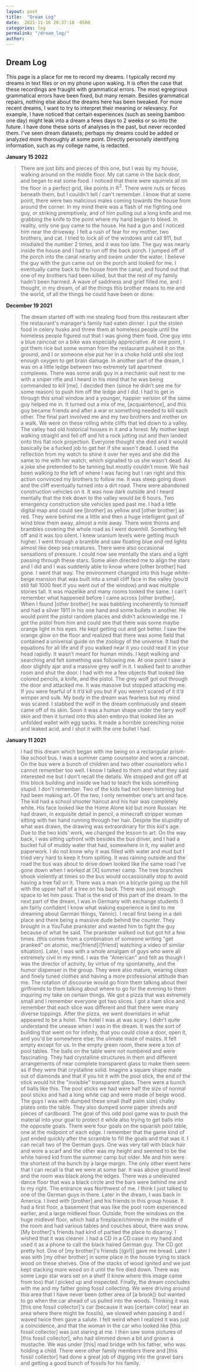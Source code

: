 ```yaml
---
layout: post
title:  "Dream Log"
date:  2021-11-16 20:37:18 -0500
categories: log
permalink: "/dream_log/"
author:
---
```


## Dream Log

This page is a place for me to record my dreams. I typically record my dreams in text files or on my phone upon waking. It is often the case that these recordings are fraught with grammatical errors. The most egregrious grammatical errors have been fixed, but many remain. Besides grammatical repairs, nothing else about the dreams here has been tweaked. For more recent dreams, I want to try to interpret their meaning or relevancy. For example, I have noticed that certain experiences (such as seeing bamboo one day) might leak into a dream a fews days to 2 weeks or so into the future. I have done these sorts of analyses in the past, but never recorded them. I've seen dream datasets; perhaps my dreams could be added or analyzed more thoroughly at some point. Directly personally identifying information, such as my college name, is redacted.

__January 15 2022__

> There are just bits and pieces of this one, but I was by my house, walking around on the middle floor. My cat came in the back door, and began to eat some food. I noticed that there were squirrels all on the floor in a perfect grid, like points in $\mathbb{R}^2$. There were nuts or feces beneath them, but I couldn't tell / can't remember. I know that at some point, there were two malicious males coming towards the house from around the corner. In my mind there was a flash of me fighting one guy, or striking premptively, and of him pulling out a long knife and me grabbing the knife to the point where my hand began to bleed. In reality, only one guy came to the house. He had a gun and I noticed him near the driveway. I felt a rush of fear for my mother, two brothers, and cat. I tried to lock all of the windows and call 911, but misdialed the number 2 times, and it was too late. The guy was nearly inside the house and I had to run off the back porch. I jumped off of the porch into the canal nearby and swam under the water. I believe the guy with the gun came out on the porch and looked for me. I eventually came back to the house from the canal, and found out that one of my brothers had been killed, but that the rest of my family hadn't been harmed. A wave of saddness and grief filled me, and I thought, in my dream, of all the things this brother means to me and the world, of all the things he could have been or done.

__December 19 2021__

> The dream started off with me stealing food from this restaurant after the restaurant's manager's family had eaten dinner. I put the stolen food in celery husks and threw them at homeless people until the homeless people figured out that I was giving them food. One guy into a blue raincoat on a bike was especially appreciative. At one point, I got them rice but some woman from the restaurant pushed it on the ground, and I or someone else put her in a choke hold until she lost enough oxygen to get brain damage. In another part of the dream, I was on a little ledge between two extremely tall apartment complexes. There was some arab guy in a mechanic suit next to me with a sniper rifle and I heard in his mind that he was being commanded to kill [me]. I decided then (since he didn’t see me for some reason) to push him off the ledge and I did. I had to get in through this small window and a younger, happier version of the same guy helped me in. It turned out a mix of me, [acquaintence], and this guy became friends and after a war or something needed to kill each other. The final part involved me and my two brothers and mother on a walk. We were on these rolling white cliffs that led down to a valley. The valley had old historical houses in it and a forest. My mother kept walking straight and fell off and hit a rock jutting out and then landed onto this flat rock projection. Everyone thought she died and it would basically be a fucked job to get her if she wasn't dead. I used the reflection from my watch to shine it over her eyes and she did the same to me with her watch, which signalled to us she wasn't dead. As a joke she pretended to be tanning but mostly couldn’t move. We had been walking to the left of where I was facing but I ran right and this action convinced my brothers to follow me. It was steep going down and the cliff eventually turned into a dirt road. There were abandoned construction vehicles on it. It was now dark outside and I heard mentally that the trek down to the valley would be 6 hours. Two emergency construction site vehicles sped past me. I had a little digital map and could see [brother] as yellow and [other brother] as red. They were behind me a little and then a huge intelligent gust of wind blew them away, almost a mile away. There were thorns and brambles covering the whole road as I went downhill. Something felt off and it was too silent. I knew uranium levels were getting much higher. I went through a bramble and saw floating blue and red lights almost like deep sea creatures. There were also occasional sensations of pressure. I could now see mentally the stars and a light passing through these stars. Some alien directed me to align the stars and I did and I was suddenly able to know where [other brother] had gone. I went that way. The environment changed into this huge white-beige mansion that was built into a small cliff face in the valley (you’d still fall 1000 feet if you went out of the window) and was multiple stories tall. It was mazelike and many rooms looked the same. I can’t remember what happened before I came across [other brother]. When I found [other brother] he was babbling incoherently to himself and had a silver 1911 in his one hand and some bullets in another. He would point the pistol random places and didn’t acknowledge me. I got the pistol from him and could see that there was some maybe orange light in his eyes. He kept getting out and got better. I saw the orange glow on the floor and realized that there was some field that contained a universal guide on the zoology of the universe. It had the equations for all life and if you walked near it you could read it in your head rapidly. It wasn’t meant for human minds. I kept walking and searching and felt something was following me. At one point I saw a door slightly ajar and a massive grey wolf in it. I walked fast to another room and shut the door. I had with me a few objects that looked like colored pencils, a knife, and the pistol. The grey wolf got out through the door and attacked me. It was massive but stopped attacking me. If you were fearful of it it’d kill you but if you weren’t scared of it it’d wimper and sulk. My body in the dream was fearless but my mind was scared. I stabbed the wolf in the dream continuously and steam came off of its skin. Soon it was a human shape under the tarry wolf skin and then it turned into this alien embryo that looked like an unfolded wallet with egg sacks. It made a horrible screeching noise and leaked acid, and I shot it with the one bullet I had.

__January 11 2021__

> I had this dream which began with me being on a rectangular prism-like school bus. I was a summer camp counselor and wore a raincoat. On the bus were a bunch of children and two other counselors who I cannot remember too well. I know I talked to them and what they said interested me but I don't recall the details. We stopped and got off at this block building and inside we had to teach the kids something stupid. I don't remember. Two of the kids had not been listening but had been making art. Of the two, I only remember one's art and face. The kid had a school shooter haircut and his hair was completely white. His face looked like the Home Alone kid but more Russian. He had drawn, in exquisite detail in pencil, a minecraft stripper woman sitting with her hand running through her hair. Despite the stupidity of what was drawn, the drawing was extraordinary for this kid's age. Due to the two kids' work, we changed the lesson to art. On the way back, I was sitting upfront with besides the bus driver, and I had a bucket full of muddy water that had, somewhere in it, my wallet and paperwork. I do not know why it was filled with water and mud but I tried very hard to keep it from spilling. It was raining outside and the road the bus was about to drive down looked like the same road I've gone down when I worked at [X] summer camp. The tree branches shook violently at times so the bus would occassionally stop to avoid having a tree fall on it. There was a man on a bicycle going up the hill with the upper half of a tree on his back. There was just enough space to let him pass. That is the end of this part of the dream. In the next part of the dream, I was in Germany with exchange students (I am fairly confident I know what waking experience is tied to me dreaming about German things, Yannic). I recall first being in a deli place and there being a massive dude behind the counter. They brought in a YouTube prankster and wanted him to fight the guy because of what he said. The prankster walked out but got hit a few times. (this comes from a combination of someone writing "get pranked" on atomic, me/[friend]/[friend] watching a video of similar situation). Later, I was with a whole amalgam of guys who were all extremely civil in my mind. I was the "American" and felt as though I was the director of activity, by virtue of my spontaneity, and the humor dispenser in the group. They were also mature, wearing clean and finely tuned clothes and having a more professional attitude than me. The rotation of discourse would go from them talking about their girlfriends to them talking about where to go for the evening to them inquiring my take on certain things. We got a pizza that was extremely small and I remember everyone got two slices. I got a ham slice and remember that each slice was different and that there were many diverse toppings. After the pizza, we went downstairs in what appeared to be a hotel. The hotel I was at was scary. I didn't quite understand the unease when I was in the dream. It was the sort of building that went on for infinity, that you could close a door, open it, and you'd be somewhere else; the ulimate maze of mazes. It felt empty except for us. In the empty green room, there were a ton of pool tables. The balls on the table were not numbered and were fascinating. They had crystalline structures in them and different arrangements of near complete transparent glass to make them seem as if they were that crystalline solid. Imagine a square shape made out of diamonds and that if you hit it with the pool stick, the end of the stick would hit the "invisible" transparent glass. There were a bunch of balls like this. The pool sticks we had were half the size of normal pool sticks and had a long white cap and were made of beige wood. The guys I was with dumped these small (half palm size) chalky plates onto the table. They also dumped some paper shreds and pieces of cardboard. The goal of this odd pool game was to push the material into your goal to protect it while also trying to get balls into the opposite goals. There were four goals on the squarish pool table, one at the midpoint of each edge. I remember that the game kind of just ended quickly after the scramble to fill the goals and that was it. I can recall two of the German guys. One was very tall with black hair and wore a scarf and the other was my height and seemed to be the white haired kid from the summer camp but older. Me and him were the shortest of the bunch by a large margin. The only other event here that I can recall is that we were at some bar. It was above ground level and the room was black along the edges. There was a unelevated dance floor that was a black circle and the bars were behind me and to my right. The entrance was Northwest of me. I think I just talked to one of the German guys in there. Later in the dream, I was back in America. I lived with [brother] and his friends in this group house. It had a first floor, a basement that was like the pool room experienced earlier, and a large midlevel floor. Outside, from the windows on the huge midlevel floor, which had a fireplace/chimney in the middle of the room and had various tables and couches about, there was snow. [My brother]'s friends had kind of partied the place to disarray. I wished that it was cleaner. I had a CD in a CD case in my hand and used it as a phone to call the black haired German guy. The CD got pretty hot. One of [my brother]'s friends [(girl)] gave me bread. Later I was with [my other brother] in some place in the house trying to stack wood on these shelves. One of the stacks of wood ignited and we just kept stacking more wood on it until the fire died down. There was some Lego star wars set on a shelf (I know where this image came from too) that I picked up and inspected. Finally, the dream concludes with me and my father going fossil collecting. We were driving around this area that I have never been (other area of [a brook]) but wanted to go when the car ahead of us pulled into the woods. Thinking it was [this one fossil collector]'s car (because it was [certain color] near an area where there might be fossils), we slowed when passing it and I waved twice then gave a salute. I felt weird when I realized it was just a coincidence, and that the woman in the car who looked like [this fossil collector] was just staring at me. I then saw some pictures of [this fossil collector], who had slimmed down a bit and grown a mustache. We was under [this] road bridge with his father, who was holding a child. There were other family members there and [this fossil collector] had done a great job of digging into the gravel bars and getting a good bunch of fossils for his family.
